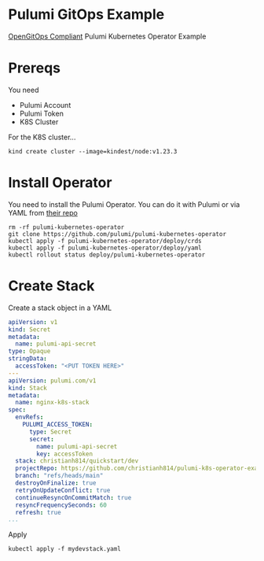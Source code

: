# Pulumi GitOps Example

[OpenGitOps Compliant](https://opengitops.dev/#principles) Pulumi Kubernetes Operator Example

# Prereqs

You need

* Pulumi Account
* Pulumi Token
* K8S Cluster

For the K8S cluster...

```shell
kind create cluster --image=kindest/node:v1.23.3
```

# Install Operator

You need to install the Pulumi Operator. You can do it with Pulumi or via YAML from [their repo](https://github.com/pulumi/pulumi-kubernetes-operator)

```shell
rm -rf pulumi-kubernetes-operator
git clone https://github.com/pulumi/pulumi-kubernetes-operator
kubectl apply -f pulumi-kubernetes-operator/deploy/crds
kubectl apply -f pulumi-kubernetes-operator/deploy/yaml
kubectl rollout status deploy/pulumi-kubernetes-operator
```

# Create Stack

Create a stack object in a YAML

```yaml
apiVersion: v1
kind: Secret
metadata:
  name: pulumi-api-secret
type: Opaque
stringData:
  accessToken: "<PUT TOKEN HERE>"
---
apiVersion: pulumi.com/v1
kind: Stack
metadata:
  name: nginx-k8s-stack
spec:
  envRefs:
    PULUMI_ACCESS_TOKEN:
      type: Secret
      secret:
        name: pulumi-api-secret
        key: accessToken
  stack: christianh814/quickstart/dev
  projectRepo: https://github.com/christianh814/pulumi-k8s-operator-example
  branch: "refs/heads/main"
  destroyOnFinalize: true
  retryOnUpdateConflict: true
  continueResyncOnCommitMatch: true
  resyncFrequencySeconds: 60
  refresh: true
...
```

Apply

```shell
kubectl apply -f mydevstack.yaml
```

